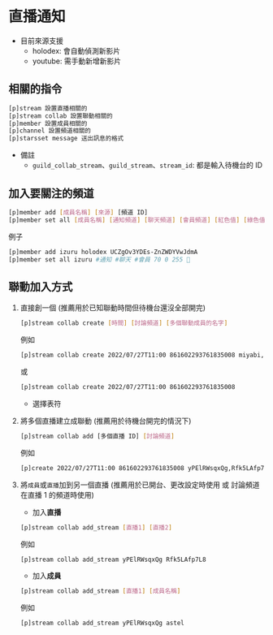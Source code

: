# 直播通知

* 目前來源支援
    * holodex: 會自動偵測新影片
    * youtube: 需手動新增新影片

## 相關的指令

``` bash
[p]stream 設置直播相關的
[p]stream collab 設置聯動相關的
[p]member 設置成員相關的
[p]channel 設置頻道相關的
[p]starsset message 送出訊息的格式
```

* 備註
  * `guild_collab_stream`、`guild_stream`、`stream_id`: 都是輸入待機台的 ID

## 加入要關注的頻道

``` bash
[p]member add [成員名稱] [來源] [頻道 ID]
[p]member set all [成員名稱] [通知頻道] [聊天頻道] [會員頻道] [紅色值] [綠色值] [藍色值] [emoji]
```

例子

``` bash
[p]member add izuru holodex UCZgOv3YDEs-ZnZWDYVwJdmA
[p]member set all izuru #通知 #聊天 #會員 70 0 255 🎸
```

## 聯動加入方式

1. 直接創一個 (推薦用於已知聯動時間但待機台還沒全部開完)

    ``` bash
    [p]stream collab create [時間] [討論頻道] [多個聯動成員的名字]
    ```

    例如

    ``` bash
    [p]stream collab create 2022/07/27T11:00 861602293761835008 miyabi,temma,arurandeisu
    ```

    或

    ``` bash
    [p]stream collab create 2022/07/27T11:00 861602293761835008
    ```
    + 選擇表符

2. 將多個直播建立成聯動 (推薦用於待機台開完的情況下)

    ``` bash
    [p]stream collab add [多個直播 ID] [討論頻道]
    ```

    例如

    ``` bash
    [p]create 2022/07/27T11:00 861602293761835008 yPElRWsqxQg,Rfk5LAfp7L8
    ```

3. 將`成員`或`直播`加到另一個直播 (推薦用於已開台、更改設定時使用 或 討論頻道在直播 1 的頻道時使用)

    * 加入**直播**

    ``` bash
    [p]stream collab add_stream [直播1] [直播2]
    ```

    例如

    ``` bash
    [p]stream collab add_stream yPElRWsqxQg Rfk5LAfp7L8
    ```

    * 加入**成員**
    
    ``` bash
    [p]stream collab add_stream [直播1] [成員名稱]
    ```

    例如

    ``` bash
    [p]stream collab add_stream yPElRWsqxQg astel
    ```
